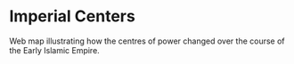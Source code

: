 # Imperial Centers

Web map illustrating how the centres of power changed over the course of the Early Islamic Empire. 
